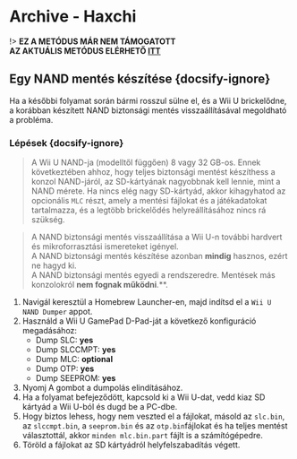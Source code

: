 # Archive - Haxchi

!> **EZ A METÓDUS MÁR NEM TÁMOGATOTT**  
**AZ AKTUÁLIS METÓDUS ELÉRHETŐ [ITT](../../introduction)**

## Egy NAND mentés készítése {docsify-ignore}

Ha a későbbi folyamat során bármi rosszul sülne el, és a Wii U brickelődne, a korábban készített NAND biztonsági mentés visszaállításával megoldható a probléma.

### Lépések {docsify-ignore}

> A Wii U NAND-ja (modelltől függően) 8 vagy 32 GB-os. Ennek következtében ahhoz, hogy teljes biztonsági mentést készíthess a konzol NAND-járól, az SD-kártyának nagyobbnak kell lennie, mint a NAND mérete. Ha nincs elég nagy SD-kártyád, akkor kihagyhatod az opcionális `MLC` részt, amely a mentési fájlokat és a játékadatokat tartalmazza, és a legtöbb brickelődés helyreállításához nincs rá szükség.

> A NAND biztonsági mentés visszaállítása a Wii U-n további hardvert és mikroforrasztási ismereteket igényel. <br>A NAND biztonsági mentés készítése azonban **mindig** hasznos, ezért ne hagyd ki. <br>A NAND biztonsági mentés egyedi a rendszeredre. Mentések más konzolokról **nem fognak működni**.**.

1. Navigál keresztül a Homebrew Launcher-en, majd indítsd el a `Wii U NAND Dumper` appot.
1. Használd a Wii U GamePad D-Pad-ját a következő konfiguráció megadásához:
    - Dump SLC: **yes**
    - Dump SLCCMPT: **yes**
    - Dump MLC: **optional**
    - Dump OTP: **yes**
    - Dump SEEPROM: **yes**
1. Nyomj A gombot a dumpolás elindításához.
1. Ha a folyamat befejeződött, kapcsold ki a Wii U-dat, vedd kiaz SD kártyád a Wii U-ból és dugd be a PC-dbe.
1. Hogy biztos lehess, hogy nem veszted el a fájlokat, másold az `slc.bin`, az `slccmpt.bin`, a `seeprom.bin` és az `otp.bin`fájlokat és ha teljes mentést választottál, akkor `minden mlc.bin.part` fájlt is a számítógépedre.
1. Töröld a fájlokat az SD kártyádról helyfelszabadítás végett.